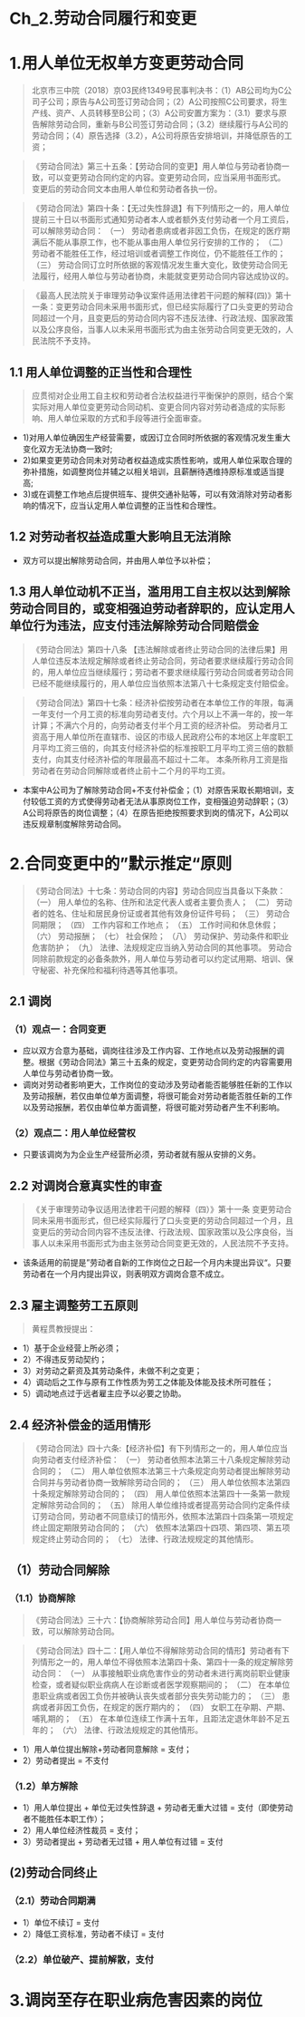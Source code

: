 # Ch_2.劳动合同履行和变更

# 1.用人单位无权单方变更劳动合同
> 北京市三中院（2018）京03民终1349号民事判决书：（1）AB公司均为C公司子公司；原告与A公司签订劳动合同；（2）A公司按照C公司要求，将生产线、资产、人员转移至B公司；（3）A公司安置方案为：（3.1）要求与原告解除劳动合同，重新与B公司签订劳动合同；（3.2）继续履行与A公司的劳动合同；（4）原告选择（3.2），A公司将原告安排培训，并降低原告的工资；

> 《劳动合同法》第三十五条：【劳动合同的变更】用人单位与劳动者协商一致，可以变更劳动合同约定的内容。变更劳动合同，应当采用书面形式。
变更后的劳动合同文本由用人单位和劳动者各执一份。

> 《劳动合同法》第四十条：【无过失性辞退】有下列情形之一的，用人单位提前三十日以书面形式通知劳动者本人或者额外支付劳动者一个月工资后，可以解除劳动合同：
（一） 劳动者患病或者非因工负伤，在规定的医疗期满后不能从事原工作，也不能从事由用人单位另行安排的工作的；
（二） 劳动者不能胜任工作，经过培训或者调整工作岗位，仍不能胜任工作的；
（三） 劳动合同订立时所依据的客观情况发生重大变化，致使劳动合同无法履行，经用人单位与劳动者协商，未能就变更劳动合同内容达成协议的。

> 《最高人民法院关于审理劳动争议案件适用法律若干问题的解释(四)》第十一条：变更劳动合同未采用书面形式，但已经实际履行了口头变更的劳动合同超过一个月，且变更后的劳动合同内容不违反法律、行政法规、国家政策以及公序良俗，当事人以未采用书面形式为由主张劳动合同变更无效的，人民法院不予支持。

## 1.1 用人单位调整的正当性和合理性
> 应贯彻对企业用工自主权和劳动者合法权益进行平衡保护的原则，结合个案实际对用人单位变更劳动合同动机、变更合同内容对劳动者造成的实际影响、用人单位采取的方式和手段等进行全面审查。

- 1)对用人单位确因生产经营需要，或因订立合同时所依据的客观情况发生重大变化双方无法协商一致时;
- 2)如果变更劳动合同未对劳动者权益造成实质性影响，或用人单位采取合理的弥补措施，如调整岗位并辅之以相关培训，且薪酬待遇维持原标准或适当提高;
- 3)或在调整工作地点后提供班车、提供交通补贴等，可以有效消除对劳动者影响的情况下，应当认定用人单位调整的正当性和合理性。

## 1.2 对劳动者权益造成重大影响且无法消除
- 双方可以提出解除劳动合同，并由用人单位予以补偿；

## 1.3 用人单位动机不正当，滥用用工自主权以达到解除劳动合同目的，或变相强迫劳动者辞职的，应认定用人单位行为违法，应支付违法解除劳动合同赔偿金

> 《劳动合同法》第四十八条 【违法解除或者终止劳动合同的法律后果】用人单位违反本法规定解除或者终止劳动合同，劳动者要求继续履行劳动合同的，用人单位应当继续履行；劳动者不要求继续履行劳动合同或者劳动合同已经不能继续履行的，用人单位应当依照本法第八十七条规定支付赔偿金。

> 《劳动合同法》第四十七条：经济补偿按劳动者在本单位工作的年限，每满一年支付一个月工资的标准向劳动者支付。六个月以上不满一年的，按一年计算；不满六个月的，向劳动者支付半个月工资的经济补偿。 
劳动者月工资高于用人单位所在直辖市、设区的市级人民政府公布的本地区上年度职工月平均工资三倍的，向其支付经济补偿的标准按职工月平均工资三倍的数额支付，向其支付经济补偿的年限最高不超过十二年。
本条所称月工资是指劳动者在劳动合同解除或者终止前十二个月的平均工资。

- 本案中A公司为了解除劳动合同+不支付补偿金；（1）对原告采取长期培训，支付较低工资的方式使得劳动者无法从事原岗位工作，变相强迫劳动辞职；（3）A公司将原告的岗位调整；（4）在原告拒绝按照要求到岗的情况下，A公司以违反规章制度解除劳动合同。

# 2.合同变更中的”默示推定“原则
> 《劳动合同法》十七条：劳动合同的内容】劳动合同应当具备以下条款：
（一） 用人单位的名称、住所和法定代表人或者主要负责人；
（二） 劳动者的姓名、住址和居民身份证或者其他有效身份证件号码；
（三） 劳动合同期限；
（四） 工作内容和工作地点；
（五） 工作时间和休息休假；
（六） 劳动报酬； 
（七） 社会保险；
（八） 劳动保护、劳动条件和职业危害防护；
（九） 法律、法规规定应当纳入劳动合同的其他事项。
劳动合同除前款规定的必备条款外，用人单位与劳动者可以约定试用期、培训、保守秘密、补充保险和福利待遇等其他事项。 

## 2.1 调岗
### （1）观点一：合同变更
- 应以双方合意为基础，调岗往往涉及工作内容、工作地点以及劳动报酬的调整。根据《劳动合同法》第三十五条的规定，变更劳动合同约定的内容需要用人单位与劳动者协商一致。
- 调岗对劳动者影响更大，工作岗位的变动涉及劳动者能否能够胜任新的工作以及劳动报酬，若仅由单位单方面调整，将很可能会对劳动者能否胜任新的工作以及劳动报酬，若仅由单位单方面调整，将很可能对劳动者产生不利影响。

### （2）观点二：用人单位经营权
- 只要该调岗为为企业生产经营所必须，劳动者就有服从安排的义务。

## 2.2 对调岗合意真实性的审查
> 《关于审理劳动争议适用法律若干问题的解释（四）》第十一条 变更劳动合同未采用书面形式，但已经实际履行了口头变更的劳动合同超过一个月，且变更后的劳动合同内容不违反法律、行政法规、国家政策以及公序良俗，当事人以未采用书面形式为由主张劳动合同变更无效的，人民法院不予支持。

- 该条适用的前提是”劳动者自新的工作岗位之日起一个月内未提出异议“。只要劳动者在一个月内提出异议，则表明双方调岗合意不成立。

## 2.3 雇主调整劳工五原则
> 黄程贯教授提出：

- 1）基于企业经营上所必须；
- 2）不得违反劳动契约；
- 3）对劳动之薪资及其劳动条件，未做不利之变更；
- 4）调动后之工作与原有工作性质为劳工之体能及体能及技术所可胜任；
- 5）调动地点过于远者雇主应予以必要之协助。

## 2.4 经济补偿金的适用情形
> 《劳动合同法》四十六条:【经济补偿】有下列情形之一的，用人单位应当向劳动者支付经济补偿：
（一） 劳动者依照本法第三十八条规定解除劳动合同的； 
（二） 用人单位依照本法第三十六条规定向劳动者提出解除劳动合同并与劳动者协商一致解除劳动合同的；
（三） 用人单位依照本法第四十条规定解除劳动合同的；
（四） 用人单位依照本法第四十一条第一款规定解除劳动合同的；
（五） 除用人单位维持或者提高劳动合同约定条件续订劳动合同，劳动者不同意续订的情形外，依照本法第四十四条第一项规定终止固定期限劳动合同的；
（六） 依照本法第四十四项、第四项、第五项规定终止劳动合同的； 
（七） 法律、行政法规规定的其他情形。

## （1）劳动合同解除
### （1.1）协商解除
> 《劳动合同法》三十六：【协商解除劳动合同】用人单位与劳动者协商一致，可以解除劳动合同。

> 《劳动合同法》四十二：【用人单位不得解除劳动合同的情形】劳动者有下列情形之一的，用人单位不得依照本法第四十条、第四十一条的规定解除劳动合同：
（一） 从事接触职业病危害作业的劳动者未进行离岗前职业健康检查，或者疑似职业病病人在诊断或者医学观察期间的；
（二） 在本单位患职业病或者因工负伤并被确认丧失或者部分丧失劳动能力的；
（三） 患病或者非因工负伤，在规定的医疗期内的；
（四） 女职工在孕期、产期、哺乳期的；
（五） 在本单位连续工作满十五年，且距法定退休年龄不足五年的； 
（六） 法律、行政法规规定的其他情形。

- 1）用人单位提出解除+劳动者同意解除 = 支付；
- 2）劳动者提出 = 不支付

### （1.2）单方解除
- 1）用人单位提出 + 单位无过失性辞退 + 劳动者无重大过错 = 支付（即使劳动者不能胜任本职工作）；
- 2）用人单位经济性裁员 = 支付；
- 3）劳动者提出 + 劳动者无过错 + 用人单位有过错 = 支付

## (2)劳动合同终止

### （2.1）劳动合同期满 
- 1）单位不续订 = 支付
- 2）降低工资标准，劳动者不续订 = 支付

### （2.2）单位破产、提前解散，支付

# 3.调岗至存在职业病危害因素的岗位

























